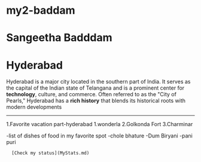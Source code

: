 # my2-baddam

# Sangeetha Badddam
# Hyderabad
Hyderabad is a major city located in the southern part of India. It serves as the capital of the Indian state of Telangana and is a prominent center for **technology**, culture, and commerce. Often referred to as the "City of Pearls," Hyderabad has a **rich history** that blends its historical roots with modern developments
 
 -------------------------------------------------------
1.Favorite vacation part-hyderabad
     1.wonderla
     2.Golkonda Fort
     3.Charminar
     
-list of dishes of food in my favorite spot
      -chole bhature
      -Dum Biryani
      -pani puri     

      [Check my status](MyStats.md)